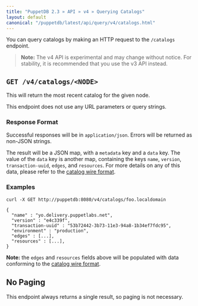 ```yaml
---
title: "PuppetDB 2.3 » API » v4 » Querying Catalogs"
layout: default
canonical: "/puppetdb/latest/api/query/v4/catalogs.html"
---
```


[curl]: ../curl.html#using-curl-from-localhost-non-sslhttp
[catalog]: ../../wire_format/catalog_format_v4.html
[query]: ./query.html

You can query catalogs by making an HTTP request to the
`/catalogs` endpoint.

> **Note:** The v4 API is experimental and may change without notice. For stability, it is recommended that you use the v3 API instead.

## `GET /v4/catalogs/<NODE>`

This will return the most recent catalog for the given node.

This endpoint does not use any URL parameters or query strings.

### Response Format

Successful responses will be in `application/json`. Errors will be returned as
non-JSON strings.

The result will be a JSON map, with a `metadata` key and a `data` key.  The value
of the `data` key is another map, containing the keys `name`, `version`,
`transaction-uuid`, `edges`, and `resources`.  For more details on any of this
data, please refer to the [catalog wire format][catalog].

### Examples

    curl -X GET http://puppetdb:8080/v4/catalogs/foo.localdomain

    {
      "name" : "yo.delivery.puppetlabs.net",
      "version" : "e4c339f",
      "transaction-uuid" : "53b72442-3b73-11e3-94a8-1b34ef7fdc95",
      "environment" : "production",
      "edges" : [...],
      "resources" : [...],
    }

**Note:** the `edges` and `resources` fields above will be populated with data
conforming to the [catalog wire format][catalog].

## No Paging

This endpoint always returns a single result, so paging is not necessary.
